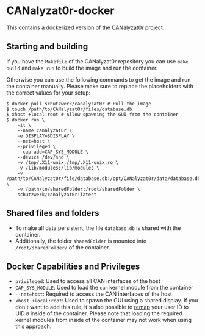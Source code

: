 # CANalyzat0r-docker

This contains a dockerized version of the [CANalyzat0r](https://github.com/schutzwerk/CANalyzat0r) project.

## Starting and building
If you have the `Makefile` of the CANalyzat0r repository you can use `make build` and `make run` to build the image and run the container.

Otherwise you can use the following commands to get the image and run the container manually. Please make sure to replace the placeholders with the correct values for your setup:

```
$ docker pull schutzwerk/canalyzat0r # Pull the image
$ touch /path/to/CANalyzat0r/files/database.db
$ xhost +local:root # Allow spawning the GUI from the container
$ docker run \
	-it \
	--name canalyzat0r \
	-e DISPLAY=$DISPLAY \
	--net=host \
	--privileged \
	--cap-add=CAP_SYS_MODULE \
	--device /dev/snd \
	-v /tmp/.X11-unix:/tmp/.X11-unix:ro \
	-v /lib/modules:/lib/modules \
	-v /path/to/CANalyzat0r/file/database.db:/opt/CANalyzat0r/data/database.db \
	-v /path/to/sharedFolder:/root/sharedFolder \
	schutzwerk/canalyzat0r:latest
```

## Shared files and folders
- To make all data persistent, the file `database.db` is shared with the container.
- Additionally, the folder `sharedFolder` is mounted into `/root/sharedFolder/` of the container.


## Docker Capabilities and Privileges

- `privileged`: Used to access all CAN interfaces of the host
- `CAP_SYS_MODULE`: Used to load the `can` kernel module from the container
- `--net=host`: Required to access the CAN interfaces of the host
- `xhost +local:root`: Used to spawn the GUI using a shared display. If you don't want to add this rule, it's also possible to [remap](https://docs.docker.com/engine/security/userns-remap/) your user ID to UID `0` inside of the container. Please note that loading the required kernel modules from inside of the container may not work when using this approach.
